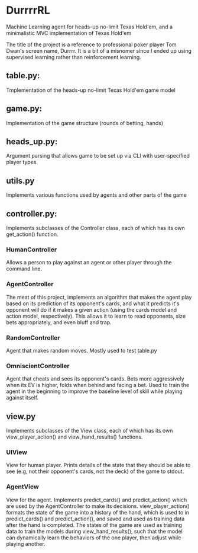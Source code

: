 # DurrrrRL
Machine Learning agent for heads-up no-limit Texas Hold'em, and a minimalistic MVC implementation of Texas Hold'em 

The title of the project is a reference to professional poker player Tom Dwan's screen name, Durrrr. It is a bit of a misnomer since I ended up using supervised learning rather than reinforcement learning.


## table.py: 
Tmplementation of the heads-up no-limit Texas Hold'em game model


## game.py: 
Implementation of the game structure (rounds of betting, hands)


## heads_up.py: 
Argument parsing that allows game to be set up via CLI with user-specified player types


## utils.py
Implements various functions used by agents and other parts of the game


## controller.py:
Implements subclasses of the Controller class, each of which has its own get_action() function.

### HumanController 
Allows a person to play against an agent or other player through the command line.

### AgentController
The meat of this project, implements an algorithm that makes the agent play based on its prediction of its opponent's cards, and what it predicts it's opponent will do if it makes a given action (using the cards model and action model, respectively). This allows it to learn to read opponents, size bets appropriately, and even bluff and trap.

### RandomController
Agent that makes random moves. Mostly used to test table.py

### OmniscientController
Agent that cheats and sees its opponent's cards. Bets more aggressively when its EV is higher, folds when behind and facing a bet. Used to train the agent in the beginning to improve the baseline level of skill while playing against itself.


## view.py
Implements subclasses of the View class, each of which has its own view_player_action() and view_hand_results() functions.

### UIView
View for human player. Prints details of the state that they should be able to see (e.g, not their opponent's cards, not the deck) of the game to stdout.

### AgentView
View for the agent. Implements predict_cards() and predict_action() which are used by the AgentController to make its decisions. view_player_action() formats the state of the game into a history of the hand, which is used to in predict_cards() and predict_action(), and saved and used as training data after the hand is completed. The states of the game are used as training data to train the models during view_hand_results(), such that the model can dynamically learn the behaviors of the one player, then adjust while playing another.

